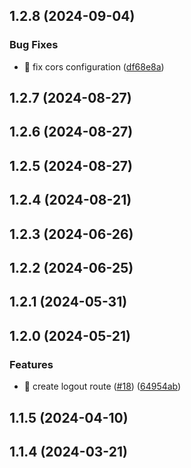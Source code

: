 

## 1.2.8 (2024-09-04)


### Bug Fixes

* 🐛 fix cors configuration ([df68e8a](https://github.com/olloapp/ollo-link-api/commit/df68e8a2250bce6d6bf0077f27039a0eca5d0eba))

## 1.2.7 (2024-08-27)

## 1.2.6 (2024-08-27)

## 1.2.5 (2024-08-27)

## 1.2.4 (2024-08-21)

## 1.2.3 (2024-06-26)

## 1.2.2 (2024-06-25)

## 1.2.1 (2024-05-31)

## 1.2.0 (2024-05-21)


### Features

* 🎸 create logout route ([#18](https://github.com/olloapp/ollo-link-api/issues/18)) ([64954ab](https://github.com/olloapp/ollo-link-api/commit/64954ab6568b51a50699c7e081501387feee965f))

## 1.1.5 (2024-04-10)

## 1.1.4 (2024-03-21)
